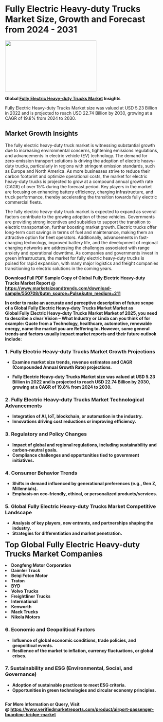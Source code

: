 <H1>Fully Electric Heavy-duty Trucks Market Size, Growth and Forecast from 2024 - 2031</H1><img class="aligncenter size-medium wp-image-584254" src="https://thirdeyenews.in/wp-content/uploads/2024/09/Global-Market-Research-300x168.jpeg" alt="" width="300" height="168" /><p><strong>Global&nbsp;<a href="https://www.marketsizeandtrends.com/download-sample/550708/&amp;utm_source=Pulse&amp;utm_medium=211">Fully Electric Heavy-duty Trucks Market</a> Insights</strong></p><p>Fully Electric Heavy-duty Trucks Market size was valued at USD 5.23 Billion in 2022 and is projected to reach USD 22.74 Billion by 2030, growing at a CAGR of 19.8% from 2024 to 2030.</p><p><h2>Market Growth Insights</h2> <p>The fully electric heavy-duty truck market is witnessing substantial growth due to increasing environmental concerns, tightening emissions regulations, and advancements in electric vehicle (EV) technology. The demand for zero-emission transport solutions is driving the adoption of electric heavy-duty trucks, particularly in regions with stringent emission standards, such as Europe and North America. As more businesses strive to reduce their carbon footprint and optimize operational costs, the market for electric heavy-duty trucks is projected to grow at a compound annual growth rate (CAGR) of over 15% during the forecast period. Key players in the market are focusing on enhancing battery efficiency, charging infrastructure, and truck performance, thereby accelerating the transition towards fully electric commercial fleets.</p> <p><strong></strong></p> <p>The fully electric heavy-duty truck market is expected to expand as several factors contribute to the growing adoption of these vehicles. Governments are providing strong incentives and subsidies to support the transition to electric transportation, further boosting market growth. Electric trucks offer long-term cost savings in terms of fuel and maintenance, making them an attractive option for fleet operators. Additionally, advancements in fast-charging technology, improved battery life, and the development of regional charging networks are addressing the challenges associated with range anxiety and operational downtime. As companies and governments invest in green infrastructure, the market for fully electric heavy-duty trucks is poised for rapid expansion, with many major logistics and freight companies transitioning to electric solutions in the coming years. <p><strong></p><p><span class=""><strong>Download Full PDF Sample Copy of Global Fully Electric Heavy-duty Trucks Market Report</strong> @ <a href="https://www.marketsizeandtrends.com/download-sample/550708/&amp;utm_source=Pulse&amp;utm_medium=211" target="_blank">https://www.marketsizeandtrends.com/download-sample/550708/&amp;utm_source=Pulse&amp;utm_medium=211</a></span></p><p>In order to make an accurate and perceptive description of future scope of a Global&nbsp;Fully Electric Heavy-duty Trucks Market Market as Global&nbsp;Fully Electric Heavy-duty Trucks Market Market of 2025, you need to describe a clear Vision &ndash; What Industry or Linda can you think of for example: Quote from a Technology, healthcare, automotive, renewable energy, name the market you are Reffering to. However, some general trends and factors usually impact market reports and their future outlook include:</p><h3>1.&nbsp;<strong>Fully Electric Heavy-duty Trucks Market Growth Projections</strong></h3><ul><li>Examine market size trends, revenue estimates and CAGR (Compounded Annual Growth Rate) projections.</li><li><p>Fully Electric Heavy-duty Trucks Market size was valued at USD 5.23 Billion in 2022 and is projected to reach USD 22.74 Billion by 2030, growing at a CAGR of 19.8% from 2024 to 2030.</p></li></ul><h3>2.&nbsp;<strong>Fully Electric Heavy-duty Trucks Market Technological Advancements</strong></h3><ul><li>Integration of AI, IoT, blockchain, or automation in the industry.</li><li>Innovations driving cost reductions or improving efficiency.</li></ul><h3>3.&nbsp;<strong>Regulatory and Policy Changes</strong></h3><ul><li>Impact of global and regional regulations, including sustainability and carbon-neutral goals.</li><li>Compliance challenges and opportunities tied to government initiatives.</li></ul><h3>4.&nbsp;<strong>Consumer Behavior Trends</strong></h3><ul><li>Shifts in demand influenced by generational preferences (e.g., Gen Z, Millennials).</li><li>Emphasis on eco-friendly, ethical, or personalized products/services.</li></ul><h3>5.&nbsp;<strong>Global Fully Electric Heavy-duty Trucks Market Competitive Landscape</strong></h3><ul><li>Analysis of key players, new entrants, and partnerships shaping the industry.</li><li>Strategies for differentiation and market penetration.</li></ul><p data-pm-slice="1 1 []"><span style="color: inherit; font-family: inherit; font-size: 25px;">Top Global Fully Electric Heavy-duty Trucks Market Companies</span></p><div class="" data-test-id=""><p><li>Dongfeng Motor Corporation</li><li> Daimler Truck</li><li> Beiqi Foton Motor</li><li> Traton</li><li> BYD</li><li> Volvo Trucks</li><li> Freightliner Trucks</li><li> International</li><li> Kenworth</li><li> Mack Trucks</li><li> Nikola Motors</li></p></div><h3>6.&nbsp;<strong>Economic and Geopolitical Factors</strong></h3><ul><li>Influence of global economic conditions, trade policies, and geopolitical events.</li><li>Resilience of the market to inflation, currency fluctuations, or global crises.</li></ul><h3>7.&nbsp;<strong>Sustainability and ESG (Environmental, Social, and Governance)</strong></h3><ul><li>Adoption of sustainable practices to meet ESG criteria.</li><li>Opportunities in green technologies and circular economy principles.</li></ul><h2><strong style="font-size: 14px;">For More Information or Query, Visit @&nbsp;</strong><a style="background-color: #ffffff; font-size: 14px;" href="https://www.marketsizeandtrends.com/report/fully-electric-heavy-duty-trucks-market/" target="_blank">https://www.verifiedmarketreports.com/product/airport-passenger-boarding-bridge-market</a></h2>
